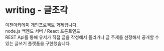# writing - 글조각

이젠아카데미 개인프로젝트 과제입니다.   
node.js 백엔드 서버 / React 프론트엔드     
REST Api를 통해 유저가 직접 글을 작성해서 올리거나 글 주제를 선정해서 공개할 수 있는 글쓰기 플랫폼을 구현했습니다.
 
